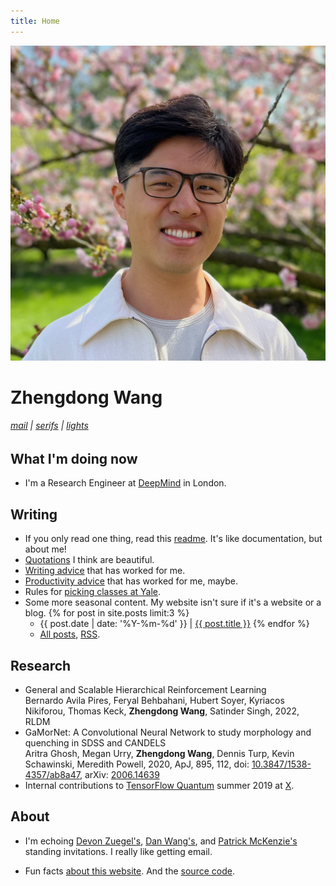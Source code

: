 ```yaml
---
title: Home
---
```


![profile](/assets/images/kew.jpg)

# Zhengdong Wang

<h6>
  <a href='mailto:zhengdong.wang@gmail.com'>mail</a> |
  <a href='#' onclick='toggle_sans();return false;'>serifs</a> |
  <a href='#' onclick='toggle_dark();return false;'>lights</a>
</h6>

## What I'm doing now

* I'm a Research Engineer at [DeepMind](https://deepmind.com) in London.

## Writing

* If you only read one thing, read this [readme](readme). It's like documentation, but about me!
* [Quotations](quotes) I think are beautiful.
* [Writing advice](writing) that has worked for me.
* [Productivity advice](productivity) that has worked for me, maybe.
* Rules for [picking classes at Yale](bluebook).
* Some more seasonal content. My website isn't sure if it's a website or a blog. {% for post in site.posts limit:3 %}
  * {{ post.date | date: '%Y-%m-%d' }} \| [{{ post.title }}]({{post.url}}) {% endfor %}
  * [All posts](blog), [RSS](/feed.xml).

## Research

* General and Scalable Hierarchical Reinforcement Learning\
Bernardo Avila Pires, Feryal Behbahani, Hubert Soyer, Kyriacos Nikiforou, Thomas
Keck, **Zhengdong Wang**, Satinder Singh, 2022, RLDM
* GaMorNet: A Convolutional Neural Network to study morphology and quenching in SDSS and CANDELS\
Aritra Ghosh, Megan Urry, **Zhengdong Wang**, Dennis Turp, Kevin Schawinski, Meredith Powell, 2020, ApJ, 895, 112, doi: [10.3847/1538-4357/ab8a47](https://doi.org/10.3847/1538-4357/ab8a47), arXiv: [2006.14639](https://arxiv.org/abs/2006.14639)
* Internal contributions to [TensorFlow Quantum](https://www.tensorflow.org/quantum) summer 2019 at [X](https://x.company).

## About

* I'm echoing [Devon Zuegel's](https://devonzuegel.com/page/contact), [Dan Wang's](https://danwang.co/contact), and [Patrick McKenzie's](https://www.kalzumeus.com/standing-invitation) standing invitations. I really like getting email.
<!-- * [Giving](giving). -->
* Fun facts [about this website](about). And the [source code](https://github.com/ZhengdongWang/zhengdongwang.com).
